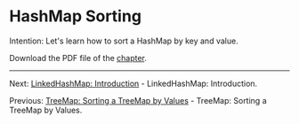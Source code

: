 # HashMap Sorting

Intention: Let's learn how to sort a HashMap by key and value.

Download the PDF file of the [chapter](chapter_30.pdf).

<hr>

Next: [LinkedHashMap: Introduction](chapter_31.md "LinkedHashMap: Introduction") - LinkedHashMap: Introduction.

Previous: [TreeMap: Sorting a TreeMap by Values](chapter_29.md "TreeMap: Sorting a TreeMap by Values") - 
TreeMap: Sorting a TreeMap by Values.